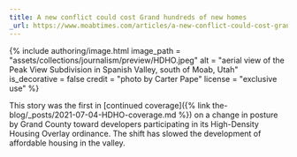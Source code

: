```yaml
---
title: A new conflict could cost Grand hundreds of new homes
_url: https://www.moabtimes.com/articles/a-new-conflict-could-cost-grand-hundreds-of-new-homes/
---
```


{% include authoring/image.html
    image_path = "assets/collections/journalism/preview/HDHO.jpeg"
    alt = "aerial view of the Peak View Subdivision in Spanish Valley, south of Moab, Utah"
    is_decorative = false
    credit = "photo by Carter Pape"
    license = "exclusive use"
%}

This story was the first in [continued coverage]({% link the-blog/_posts/2021-07-04-HDHO-coverage.md %}) on a change in posture by Grand County toward developers participating in its High-Density Housing Overlay ordinance. The shift has slowed the development of affordable housing in the valley.
